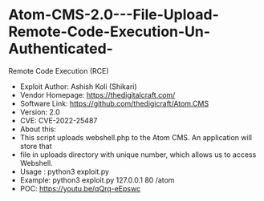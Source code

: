 # Atom-CMS-2.0---File-Upload-Remote-Code-Execution-Un-Authenticated-
Remote Code Execution (RCE)
* Exploit Author: Ashish Koli (Shikari)
* Vendor Homepage: https://thedigitalcraft.com/
* Software Link: https://github.com/thedigicraft/Atom.CMS
* Version: 2.0
* CVE: CVE-2022-25487
* About this:
* This script uploads webshell.php to the Atom CMS. An application will store that 
* file in uploads directory with unique number, which allows us to access Webshell.
* Usage : python3 exploit.py <IP> <Port> <atomcmspath>
* Example: python3 exploit.py 127.0.0.1 80 /atom
* POC: https://youtu.be/qQrq-eEpswc
